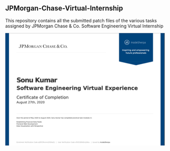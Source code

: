  
 <h2>JPMorgan-Chase-Virtual-Internship</h2>
 
 This repository contains all the submitted patch files of the various tasks assigned by JPMorgan Chase & Co. Software Engineering Virtual Internship
 
![](https://github.com/cdrsonu/JPMorgan-Chase-Virtual-Internship/blob/master/ScreenShoot.png)


